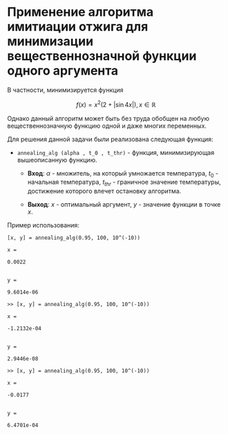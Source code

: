# Применение алгоритма имитиации отжига для минимизации вещественнозначной функции одного аргумента

В частности, минимизируется функция 

$$ 
f(x) = x^2 (2 + |\sin4x|), x \in \mathbb{R}
$$

Однако данный алгоритм может быть без труда обобщен на любую вещественнозначную функцию одной и даже многих переменных. 

Для решения данной задачи были реализована следующая функция:

* ```annealing_alg (alpha , t_0 , t_thr)``` - функция, минимизирующая вышеописанную функцию.

    * **Вход**: $\alpha$ -  множитель, на который умножается температура, $t_0$ - начальная температура, $t_{thr}$ - граничное значение температуры, достижение которого влечет остановку алгоритма.

    * **Выход**: $x$ - оптимальный аргумент, $y$ - значение функции в точке $x$.


Пример использования:
```
[x, y] = annealing_alg(0.95, 100, 10^(-10))
		
x =

0.0022


y =

9.6014e-06

>> [x, y] = annealing_alg(0.95, 100, 10^(-10))

x =

-1.2132e-04


y =

2.9446e-08

>> [x, y] = annealing_alg(0.95, 100, 10^(-10))

x =

-0.0177


y =

6.4701e-04
```